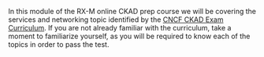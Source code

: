 <!-- CKAD Self-Study Mod 4 -->

In this module of the RX-M online CKAD prep course we will be covering the services and networking topic identified by the [CNCF CKAD Exam Curriculum](https://github.com/cncf/curriculum/blob/master/CKAD_Curriculum_V1.30.pdf). If you are not already familiar with the curriculum, take a moment to familiarize yourself, as you will be required to know each of the topics in order to pass the test.
